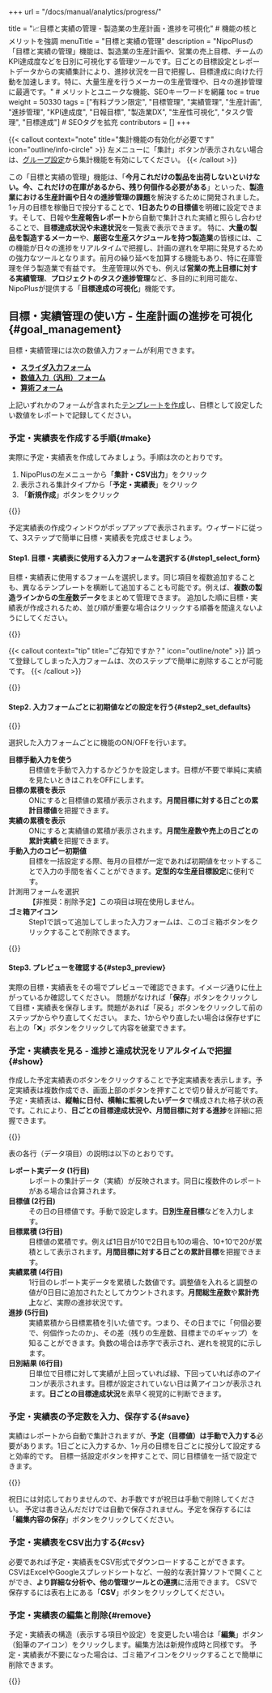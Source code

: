 +++
url = "/docs/manual/analytics/progress/"

title = "📈目標と実績の管理 - 製造業の生産計画・進捗を可視化" # 機能の核とメリットを強調
menuTitle = "目標と実績の管理"
description = "NipoPlusの「目標と実績の管理」機能は、製造業の生産計画や、営業の売上目標、チームのKPI達成度などを日別に可視化する管理ツールです。日ごとの目標設定とレポートデータからの実績集計により、進捗状況を一目で把握し、目標達成に向けた行動を加速します。特に、大量生産を行うメーカーの生産管理や、日々の進捗管理に最適です。" # メリットとユニークな機能、SEOキーワードを網羅
toc = true
weight = 50330
tags = ["有料プラン限定", "目標管理", "実績管理", "生産計画", "進捗管理", "KPI達成度", "日報目標", "製造業DX", "生産性可視化", "タスク管理", "目標達成"] # SEOタグを拡充
contributors = []
+++

{{< callout context="note" title="集計機能の有効化が必要です" icon="outline/info-circle" >}}
左メニューに「集計」ボタンが表示されない場合は、<a href="/docs/setup/setting-group/#optionalFunction">グループ設定</a>から集計機能を有効にしてください。
{{< /callout >}}

この「目標と実績の管理」機能は、「**今月これだけの製品を出荷しないといけない。今、これだけの在庫があるから、残り何個作る必要がある**」といった、**製造業における生産計画や日々の進捗管理の課題**を解決するために開発されました。
1ヶ月の目標を稼働日で按分することで、**1日あたりの目標値**を明確に設定できます。そして、日報や**生産報告レポート**から自動で集計された実績と照らし合わせることで、**目標達成状況や未達状況**を一覧表で表示できます。
特に、<strong>大量の製品を製造するメーカー</strong>や、<strong>厳密な生産スケジュールを持つ製造業</strong>の皆様には、この機能が日々の進捗をリアルタイムで把握し、計画の遅れを早期に発見するための強力なツールとなります。前月の繰り延べを加算する機能もあり、特に在庫管理を伴う製造業で有益です。
生産管理以外でも、例えば<strong>営業の売上目標に対する実績管理</strong>、<strong>プロジェクトのタスク進捗管理</strong>など、多目的に利用可能な、NipoPlusが提供する「**目標達成の可視化**」機能です。

## 目標・実績管理の使い方 - 生産計画の進捗を可視化{#goal_management}

目標・実績管理には次の数値入力フォームが利用できます。

- <a href="/docs/template/digital/#slider"><strong>スライダ入力フォーム</strong></a>
- <a href="/docs/template/digital/#commonNumber"><strong>数値入力（汎用）フォーム</strong></a>
- <a href="/docs/template/digital/#calc"><strong>算術フォーム</strong></a>

上記いずれかのフォームが含まれた[テンプレートを作成](/docs/template/make/)し、目標として設定したい数値をレポートで記録してください。

### 予定・実績表を作成する手順{#make}

実際に予定・実績表を作成してみましょう。手順は次のとおりです。

1.  NipoPlusの左メニューから「<strong>集計・CSV出力</strong>」をクリック
2.  表示される集計タイプから「<strong>予定・実績表</strong>」をクリック
3.  「<strong>新規作成</strong>」ボタンをクリック

{{<icatch filename="img/make" msg="予定実績表は、日報や生産報告レポートのデータ（実績）と、あなたが設定する目標値（予定）を日別に比較する表です。生産計画の進捗管理に最適" alice="guide">}}

予定実績表の作成ウィンドウがポップアップで表示されます。ウィザードに従って、3ステップで簡単に目標・実績表を完成させましょう。

#### Step1. 目標・実績表に使用する入力フォームを選択する{#step1_select_form}

目標・実績表に使用するフォームを選択します。同じ項目を複数追加することも、異なるテンプレートを横断して追加することも可能です。例えば、**複数の製造ラインからの生産数データ**をまとめて管理できます。
追加した順に目標・実績表が作成されるため、並び順が重要な場合はクリックする順番を間違えないようにしてください。

{{<iTablet filename="img/mokuhyou1" msg="複数の日報テンプレートや生産報告テンプレートから、目標・実績管理に使う項目を横断して選択することも可能です" alice="ok">}}

{{< callout context="tip" title="ご存知ですか？" icon="outline/note" >}}
誤って登録してしまった入力フォームは、次のステップで簡単に削除することが可能です。
{{< /callout >}}

{{<nextArrow>}}

#### Step2. 入力フォームごとに初期値などの設定を行う{#step2_set_defaults}

{{<iTablet filename="img/mokuhyou2" msg="選択したデータごとに、目標の表示設定や実績の累積表示などを細かく設定可能です。特に変更が不要であればそのままにしておきます" alice="ok">}}

選択した入力フォームごとに機能のON/OFFを行います。

<dl class="basic">
<dt><strong>目標手動入力を使う</strong></dt>
<dd>目標値を手動で入力するかどうかを設定します。目標が不要で単純に実績を見たいときはこれをOFFにします。</dd>
<dt><strong>目標の累積を表示</strong></dt>
<dd>ONにすると目標値の累積が表示されます。<strong>月間目標に対する日ごとの累計目標値</strong>を把握できます。</dd>
<dt><strong>実績の累積を表示</strong></dt>
<dd>ONにすると実績値の累積が表示されます。<strong>月間生産数や売上の日ごとの累計実績</strong>を把握できます。</dd>
<dt><strong>手動入力のコピー初期値</strong></dt>
<dd>目標を一括設定する際、毎月の目標が一定であれば初期値をセットすることで入力の手間を省くことができます。<strong>定型的な生産目標設定</strong>に便利です。</dd>
<dt>計測用フォームを選択</dt>
<dd>【非推奨：削除予定】この項目は現在使用しません。</dd>
<dt><strong>ゴミ箱アイコン</strong></dt>
<dd>Step1で誤って追加してしまった入力フォームは、このゴミ箱ボタンをクリックすることで削除できます。</dd>
</dl>

{{<nextArrow>}}

#### Step3. プレビューを確認する{#step3_preview}

実際の目標・実績表をその場でプレビューで確認できます。イメージ通りに仕上がっているか確認してください。
問題がなければ「<strong>保存</strong>」ボタンをクリックして目標・実績表を保存します。問題があれば「戻る」ボタンをクリックして前のステップからやり直してください。
また、1からやり直したい場合は保存せずに右上の「❌」ボタンをクリックして内容を破棄できます。

### 予定・実績表を見る - 進捗と達成状況をリアルタイムで把握{#show}

作成した予定実績表のボタンをクリックすることで予定実績表を表示します。予定実績表は複数作成でき、画面上部のボタンを押すことで切り替えが可能です。
予定・実績表は、**縦軸に日付、横軸に監視したいデータ**で構成された格子状の表です。これにより、**日ごとの目標達成状況や、月間目標に対する進捗**を詳細に把握できます。

{{<icatch filename="img/list" msg="製造業の生産計画、営業の売上目標など、予定実績表で進捗と達成状況をリアルタイムに管理できます。日別目標との比較も一目で把握" alice="guide">}}

表の各行（データ項目）の説明は以下のとおりです。

<dl class="basic">
<dt><strong>レポート実データ (1行目)</strong></dt>
<dd>レポートの集計データ（実績）が反映されます。同日に複数件のレポートがある場合は合算されます。</dd>
<dt><strong>目標値 (2行目)</strong></dt>
<dd>その日の目標値です。手動で設定します。<strong>日別生産目標</strong>などを入力します。</dd>
<dt><strong>目標累積 (3行目)</strong></dt>
<dd>目標値の累積です。例えば1日目が10で2日目も10の場合、10+10で20が累積として表示されます。<strong>月間目標に対する日ごとの累計目標</strong>を把握できます。</dd>
<dt><strong>実績累積 (4行目)</strong></dt>
<dd>1行目のレポート実データを累積した数値です。調整値を入れると調整の値が0日目に追加されたとしてカウントされます。<strong>月間総生産数</strong>や<strong>累計売上</strong>など、実際の進捗状況です。</dd>
<dt><strong>進捗 (5行目)</strong></dt>
<dd>実績累積から目標累積を引いた値です。つまり、その日までに「何個必要で、何個作ったのか」、その差（残りの生産数、目標までのギャップ）を知ることができます。負数の場合は赤字で表示され、遅れを視覚的に示します。</dd>
<dt><strong>日別結果 (6行目)</strong></dt>
<dd>日単位で目標に対して実績が上回っていれば緑、下回っていれば赤のアイコンが表示されます。目標が設定されていない日は黄アイコンが表示されます。<strong>日ごとの目標達成状況</strong>を素早く視覚的に判断できます。</dd>
</dl>

### 予定・実績表の予定数を入力、保存する{#save}

実績はレポートから自動で集計されますが、**予定（目標値）は手動で入力する**必要があります。1日ごとに入力するか、1ヶ月の目標を日ごとに按分して設定すると効率的です。
目標一括設定ボタンを押すことで、同じ目標値を一括で設定できます。

{{<icatch filename="img/batch" msg="予定実績表の「予定（目標値）」を一括で指定します。土日や休業日は除外するといった設定も可能です。生産計画を効率的に入力しましょう" alice="ok">}}

祝日には対応しておりませんので、お手数ですが祝日は手動で削除してください。
予定は書き込んだだけでは自動で保存されません。予定を保存するには「<strong>編集内容の保存</strong>」ボタンをクリックしてください。

### 予定・実績表をCSV出力する{#csv}

必要であれば予定・実績表をCSV形式でダウンロードすることができます。
CSVはExcelやGoogleスプレッドシートなど、一般的な表計算ソフトで開くことができ、**より詳細な分析や、他の管理ツールとの連携**に活用できます。
CSVで保存するには表右上にある「<strong>CSV</strong>」ボタンをクリックしてください。

### 予定・実績表の編集と削除{#remove}

予定・実績表の構造（表示する項目や設定）を変更したい場合は「<strong>編集</strong>」ボタン（鉛筆のアイコン）をクリックします。編集方法は新規作成時と同様です。
予定・実績表が不要になった場合は、ゴミ箱アイコンをクリックすることで簡単に削除できます。

{{<icatch filename="img/edit" msg="予定実績表の修正は、項目を追加・削除したり、設定を変更したりする際に行います。あまり頻繁に使う機会はないかもしれません" alice="ok">}}
